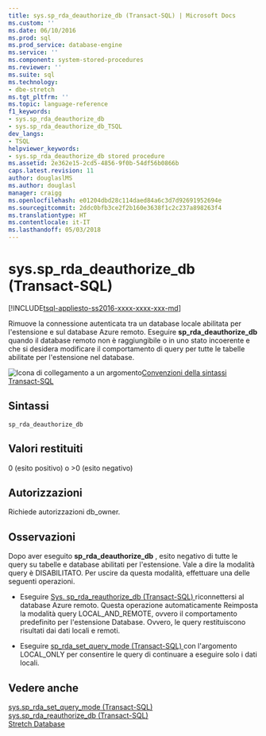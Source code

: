 ```yaml
---
title: sys.sp_rda_deauthorize_db (Transact-SQL) | Microsoft Docs
ms.custom: ''
ms.date: 06/10/2016
ms.prod: sql
ms.prod_service: database-engine
ms.service: ''
ms.component: system-stored-procedures
ms.reviewer: ''
ms.suite: sql
ms.technology:
- dbe-stretch
ms.tgt_pltfrm: ''
ms.topic: language-reference
f1_keywords:
- sys.sp_rda_deauthorize_db
- sys.sp_rda_deauthorize_db_TSQL
dev_langs:
- TSQL
helpviewer_keywords:
- sys.sp_rda_deauthorize_db stored procedure
ms.assetid: 2e362e15-2cd5-4856-9f0b-54df56b0866b
caps.latest.revision: 11
author: douglaslMS
ms.author: douglasl
manager: craigg
ms.openlocfilehash: e01204dbd28c114daed84a6c3d7d92691952694e
ms.sourcegitcommit: 2ddc0bfb3ce2f2b160e3638f1c2c237a898263f4
ms.translationtype: HT
ms.contentlocale: it-IT
ms.lasthandoff: 05/03/2018
---
```

# <a name="syssprdadeauthorizedb-transact-sql"></a>sys.sp_rda_deauthorize_db (Transact-SQL)
[!INCLUDE[tsql-appliesto-ss2016-xxxx-xxxx-xxx-md](../../includes/tsql-appliesto-ss2016-xxxx-xxxx-xxx-md.md)]

  Rimuove la connessione autenticata tra un database locale abilitata per l'estensione e sul database Azure remoto. Eseguire **sp_rda_deauthorize_db** quando il database remoto non è raggiungibile o in uno stato incoerente e che si desidera modificare il comportamento di query per tutte le tabelle abilitate per l'estensione nel database.  
  
 ![Icona di collegamento a un argomento](../../database-engine/configure-windows/media/topic-link.gif "Icona di collegamento a un argomento")[Convenzioni della sintassi Transact-SQL](../../t-sql/language-elements/transact-sql-syntax-conventions-transact-sql.md)  
  
## <a name="syntax"></a>Sintassi  
  
```  
sp_rda_deauthorize_db   
```  
  
## <a name="return-code-values"></a>Valori restituiti  
 0 (esito positivo) o >0 (esito negativo)  
  
## <a name="permissions"></a>Autorizzazioni  
 Richiede autorizzazioni db_owner.  
  
## <a name="remarks"></a>Osservazioni  
 Dopo aver eseguito **sp_rda_deauthorize_db** , esito negativo di tutte le query su tabelle e database abilitati per l'estensione. Vale a dire la modalità query è DISABILITATO. Per uscire da questa modalità, effettuare una delle seguenti operazioni.  
  
-   Eseguire [Sys. sp_rda_reauthorize_db &#40;Transact-SQL&#41; ](../../relational-databases/system-stored-procedures/sys-sp-rda-reauthorize-db-transact-sql.md) riconnettersi al database Azure remoto. Questa operazione automaticamente Reimposta la modalità query LOCAL_AND_REMOTE, ovvero il comportamento predefinito per l'estensione Database. Ovvero, le query restituiscono risultati dai dati locali e remoti.  
  
-   Eseguire [sp_rda_set_query_mode &#40;Transact-SQL&#41; ](../../relational-databases/system-stored-procedures/sys-sp-rda-set-query-mode-transact-sql.md) con l'argomento LOCAL_ONLY per consentire le query di continuare a eseguire solo i dati locali.  
  
## <a name="see-also"></a>Vedere anche  
 [sys.sp_rda_set_query_mode &#40;Transact-SQL&#41;](../../relational-databases/system-stored-procedures/sys-sp-rda-set-query-mode-transact-sql.md)   
 [sys.sp_rda_reauthorize_db &#40;Transact-SQL&#41;](../../relational-databases/system-stored-procedures/sys-sp-rda-reauthorize-db-transact-sql.md)   
 [Stretch Database](../../sql-server/stretch-database/stretch-database.md)  
  
  
